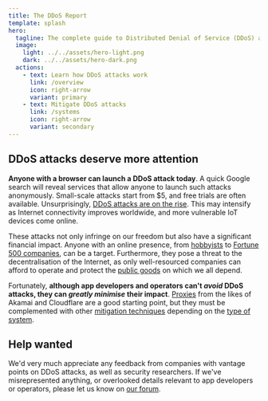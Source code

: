 ```yaml
---
title: The DDoS Report
template: splash
hero:
  tagline: The complete guide to Distributed Denial of Service (DDoS) attacks for developers and operators.
  image:
    light: ../../assets/hero-light.png
    dark: ../../assets/hero-dark.png
  actions:
    - text: Learn how DDoS attacks work
      link: /overview
      icon: right-arrow
      variant: primary
    - text: Mitigate DDoS attacks
      link: /systems
      icon: right-arrow
      variant: secondary
---
```


## DDoS attacks deserve more attention

**Anyone with a browser can launch a DDoS attack today**.
A quick Google search will reveal services that allow anyone to launch such attacks anonymously.
Small-scale attacks start from $5, and free trials are often available.
Unsurprisingly,
[DDoS attacks are on the rise](https://www.cybersecuritydive.com/news/ddos-attacks-surge-cloudflare/704011/).
This may intensify as Internet connectivity improves worldwide,
and more vulnerable IoT devices come online.

These attacks not only infringe on our freedom but also have a significant financial impact.
Anyone with an online presence,
from [hobbyists](https://news.ycombinator.com/item?id=39520776) to [Fortune 500 companies](https://blog.cloudflare.com/ransom-ddos-attacks-target-a-fortune-global-500-company),
can be a target.
Furthermore, they pose a threat to the decentralisation of the Internet,
as only well-resourced companies can afford to operate and protect
the [public goods](./systems/public-goods.md) on which we all depend.

Fortunately,
**although app developers and operators can't _avoid_ DDoS attacks,
they can _greatly minimise_ their impact**.
[Proxies](./mitigations/reverse-proxies.md) from the likes of Akamai and Cloudflare are a good starting point,
but they must be complemented with other [mitigation techniques](./mitigations)
depending on the [type of system](./systems).

## Help wanted

We'd very much appreciate any feedback from companies with vantage points on DDoS attacks,
as well as security researchers.
If we've misrepresented anything, or overlooked details relevant to app developers or operators,
please let us know on [our forum](https://github.com/relaycorp/ddos-report/discussions).
